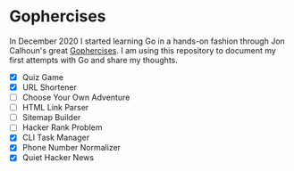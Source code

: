 # Gophercises 

In December 2020 I started learning Go in a hands-on fashion through Jon Calhoun's great [Gophercises](https://courses.calhoun.io/courses/cor_gophercises). 
I am using this repository to document my first attempts with Go and share my thoughts.


- [x] Quiz Game
- [x] URL Shortener
- [ ] Choose Your Own Adventure
- [ ] HTML Link Parser
- [ ] Sitemap Builder
- [ ] Hacker Rank Problem
- [x] CLI Task Manager
- [x] Phone Number Normalizer
- [x] Quiet Hacker News